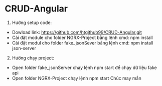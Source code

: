 # CRUD-Angular
1. Hướng setup code:
+ Dowload link: https://github.com/htgithub99/CRUD-Angular.git
+ Cài đặt module cho folder NGRX-Project bằng lệnh cmd: npm install
+ Cài đặt modul cho folder fake_jsonSever bằng lệnh cmd: npm install json-server
2. Hướng chạy project:
+ Open folder fake_jsonServer chạy lệnh npm start để chạy dữ liệu fake api
+ Open folder NGRX-Project chạy lệnh npm start 
Chúc may mắn
